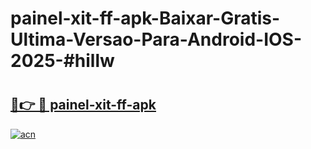 # painel-xit-ff-apk-Baixar-Gratis-Ultima-Versao-Para-Android-IOS-2025-#hillw

# <h2><a href="https://ainizakaria.my?title=painel-xit-ff-apk&ref=25M">🔗👉 🔴 painel-xit-ff-apk</a></h2>

[![acn](https://github.com/user-attachments/assets/0f9c940e-d8b0-45ae-aac7-cd30a18b3e1c)](https://ainizakaria.my?title=painel-xit-ff-apk&ref=25M)

